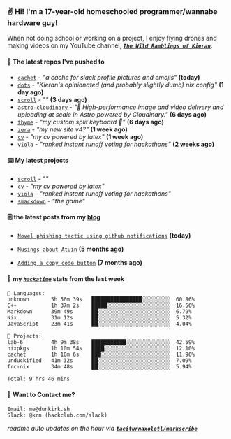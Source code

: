 ### ✌️ Hi! I'm a 17-year-old homeschooled programmer/wannabe hardware guy!

When not doing school or working on a project, I enjoy flying drones and making videos on my YouTube channel, [**_`The Wild Ramblings of Kieran`_**](https://youtube.com/@kieran.rambles).

#### 👷 The latest repos I've pushed to

- [`cachet`](https://github.com/taciturnaxolotl/cachet) - _"a cache for slack profile pictures and emojis"_ **(today)**
- [`dots`](https://github.com/taciturnaxolotl/dots) - _"Kieran's opinionated (and probably slightly dumb) nix config"_ **(1 day ago)**
- [`scroll`](https://github.com/taciturnaxolotl/scroll) - _""_ **(3 days ago)**
- [`astro-cloudinary`](https://github.com/cloudinary-community/astro-cloudinary) - _"🚀 High-performance image and video delivery and uploading at scale in Astro powered by Cloudinary."_ **(6 days ago)**
- [`thyme`](https://github.com/taciturnaxolotl/thyme) - _"my custom split keyboard 🫶"_ **(6 days ago)**
- [`zera`](https://github.com/taciturnaxolotl/zera) - _"my new site v4?"_ **(1 week ago)**
- [`cv`](https://github.com/taciturnaxolotl/cv) - _"my cv powered by latex"_ **(1 week ago)**
- [`viola`](https://github.com/taciturnaxolotl/viola) - _"ranked instant runoff voting for hackathons"_ **(2 weeks ago)**

#### ⌨️ My latest projects

- [`scroll`](https://github.com/taciturnaxolotl/scroll) - _""_
- [`cv`](https://github.com/taciturnaxolotl/cv) - _"my cv powered by latex"_
- [`viola`](https://github.com/taciturnaxolotl/viola) - _"ranked instant runoff voting for hackathons"_
- [`smackdown`](https://github.com/taciturnaxolotl/smackdown) - _"the game"_

#### 🗒️ the latest posts from my [blog](https://dunkirk.sh)

- [`Novel phishing tactic using github notifications`](https://dunkirk.sh/blog/github-phishing/) **(today)**

- [`Musings about Atuin`](https://dunkirk.sh/blog/atuin/) **(5 months ago)**

- [`Adding a copy code button`](https://dunkirk.sh/blog/adding-a-copy-button/) **(7 months ago)**



#### 📡 my [_`hackatime`_](https://waka.hackclub.com) stats from the last week

```text
💾 Languages:
unknown       5h 56m 39s   ████████████████░░░░░░░░░  60.86%
C++           1h 37m 2s    █████░░░░░░░░░░░░░░░░░░░░  16.56%
Markdown      39m 49s      ██░░░░░░░░░░░░░░░░░░░░░░░  6.79%
Nix           31m 12s      ██░░░░░░░░░░░░░░░░░░░░░░░  5.32%
JavaScript    23m 41s      ██░░░░░░░░░░░░░░░░░░░░░░░  4.04%

💼 Projects:
lab-6         4h 9m 38s    ███████████░░░░░░░░░░░░░░  42.59%
nixpkgs       1h 10m 54s   ████░░░░░░░░░░░░░░░░░░░░░  12.10%
cachet        1h 10m 6s    ███░░░░░░░░░░░░░░░░░░░░░░  11.96%
unduckified   41m 32s      ██░░░░░░░░░░░░░░░░░░░░░░░  7.09%
frc-nix       34m 48s      ██░░░░░░░░░░░░░░░░░░░░░░░  5.94%

Total: 9 hrs 46 mins
```

#### 📮 Want to Contact me?

```text
Email: me@dunkirk.sh
Slack: @krn (hackclub.com/slack)
```

_readme auto updates on the hour via [**`taciturnaxolotl/markscribe`**](https://github.com/taciturnaxolotl/markscribe)_
